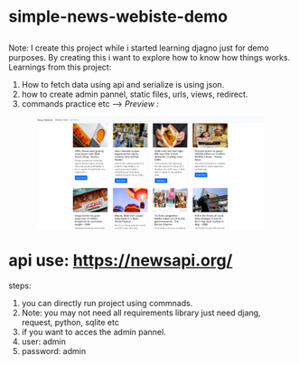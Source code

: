 # simple-news-webiste-demo
## 
Note: I create this project while i started learning djagno just for demo purposes.
By creating this i want to explore how to know how things works.
Learnings from this project:
1. How to fetch data using api and serialize is using json.
2. how to create admin pannel, static files, urls, views, redirect.
3. commands practice etc
--> *Preview :*

<div align="center">
  <a href="https://drawsql.app/dennis-ivy/diagrams/mumble">
<img width="80%" align="center" src="./images/Screenshot1.png"/>
  </a>
</div>

# api use: https://newsapi.org/
steps:
1. you can directly run project using commnads.
2. Note: you may not need all requirements library just need djang, request, python, sqlite etc
3. if you want to acces the admin pannel.
4. user: admin
5. password: admin
